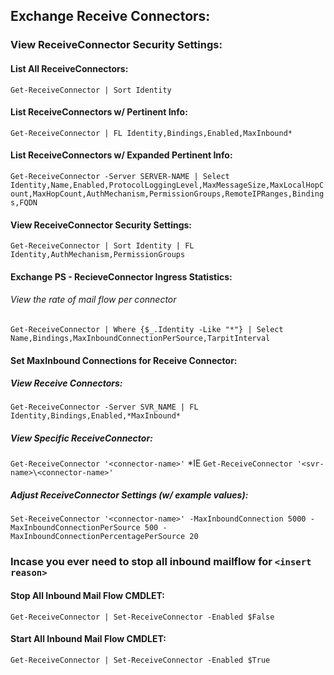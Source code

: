 ## Exchange Receive Connectors:

### View ReceiveConnector Security Settings:

#### List All ReceiveConnectors:
``
Get-ReceiveConnector | Sort Identity
``

#### List ReceiveConnectors w/ Pertinent Info:
``
Get-ReceiveConnector | FL Identity,Bindings,Enabled,MaxInbound*
``

#### List ReceiveConnectors w/ Expanded Pertinent Info:
``
Get-ReceiveConnector -Server SERVER-NAME | Select Identity,Name,Enabled,ProtocolLoggingLevel,MaxMessageSize,MaxLocalHopCount,MaxHopCount,AuthMechanism,PermissionGroups,RemoteIPRanges,Bindings,FQDN
``

#### View ReceiveConnector Security Settings:
``
Get-ReceiveConnector | Sort Identity | FL Identity,AuthMechanism,PermissionGroups
``

#### Exchange PS - RecieveConnector Ingress Statistics:
###### View the rate of mail flow per connector
``
Get-ReceiveConnector | Where {$_.Identity -Like "*"} | Select Name,Bindings,MaxInboundConnectionPerSource,TarpitInterval
``

#### Set MaxInbound Connections for Receive Connector:

##### View Receive Connectors:
``
Get-ReceiveConnector -Server SVR_NAME | FL Identity,Bindings,Enabled,*MaxInbound*
``

##### View Specific ReceiveConnector:
``
Get-ReceiveConnector '<connector-name>'
``
*IE
``
Get-ReceiveConnector '<svr-name>\<connector-name>'
``

##### Adjust ReceiveConnector Settings (w/ example values):
``
Set-ReceiveConnector '<connector-name>' -MaxInboundConnection 5000 -MaxInboundConnectionPerSource 500 -MaxInboundConnectionPercentagePerSource 20
``

### Incase you ever need to stop all inbound mailflow for `<insert reason>`
#### Stop All Inbound Mail Flow CMDLET:
``
Get-ReceiveConnector | Set-ReceiveConnector -Enabled $False
``
#### Start All Inbound Mail Flow CMDLET:
``
Get-ReceiveConnector | Set-ReceiveConnector -Enabled $True
``

